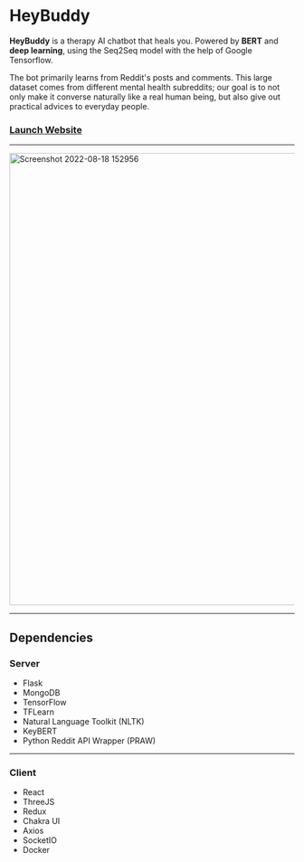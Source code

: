 # HeyBuddy
**HeyBuddy** is a therapy AI chatbot that heals you. Powered by **BERT** and **deep learning**, using the Seq2Seq model with the help of Google Tensorflow.

The bot primarily learns from Reddit's posts and comments. This large dataset comes from different mental health subreddits; our goal is to not only make it converse naturally like a real human being, but also give out practical advices to everyday people.

### [Launch Website](https://heybuddybot.herokuapp.com)

---

<img width="800" alt="Screenshot 2022-08-18 152956" src="https://user-images.githubusercontent.com/35755386/185309748-65b4ab55-7615-45f4-a49e-a0ac77175223.png">

---

## Dependencies

### Server

- Flask
- MongoDB
- TensorFlow
- TFLearn
- Natural Language Toolkit (NLTK)
- KeyBERT
- Python Reddit API Wrapper (PRAW)

---

### Client

- React
- ThreeJS
- Redux
- Chakra UI
- Axios
- SocketIO
- Docker
